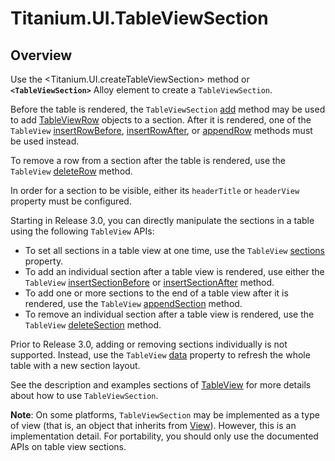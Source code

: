 # Titanium.UI.TableViewSection

<ProxySummary/>

## Overview

Use the <Titanium.UI.createTableViewSection> method or **`<TableViewSection>`** Alloy element to 
create a `TableViewSection`.

Before the table is rendered, the `TableViewSection` [add](Titanium.UI.TableViewSection.add) 
method may be used to add [TableViewRow](Titanium.UI.TableViewRow) objects to a section. After 
it is rendered, one of the `TableView` [insertRowBefore](Titanium.UI.TableView.insertRowBefore), 
[insertRowAfter](Titanium.UI.TableView.insertRowAfter), or 
[appendRow](Titanium.UI.TableView.appendRow) methods must be used instead. 

To remove a row from a section after the table is rendered, use the `TableView` 
[deleteRow](Titanium.UI.TableView.deleteRow) method. 

In order for a section to be visible, either its `headerTitle` or `headerView` property must be 
configured. 

Starting in Release 3.0, you can directly manipulate the sections in a table using the
following `TableView` APIs:

* To set all sections in a table view at one time, use the `TableView`
[sections](Titanium.UI.TableView.sections) property.
* To add an individual section after a table view is rendered, use either the `TableView`
[insertSectionBefore](Titanium.UI.TableView.insertSectionBefore)
or [insertSectionAfter](Titanium.UI.TableView.insertSectionAfter) method.
* To add one or more sections to the end of a table view after it is rendered, use the `TableView`
[appendSection](Titanium.UI.TableView.appendSection) method.
* To remove an individual section after a table view is rendered, use the `TableView`
[deleteSection](Titanium.UI.TableView.deleteSection) method.

Prior to Release 3.0, adding or removing sections individually is not supported. Instead, use the
`TableView` [data](Titanium.UI.TableView.data) property to refresh the whole table with a
new section layout. 

See the description and examples sections of [TableView](Titanium.UI.TableView) for more details 
about how to use `TableViewSection`.

**Note**: On some platforms, `TableViewSection` may be implemented as a type of view
(that is, an object that inherits from [View](Titanium.UI.View)). However, this is an
implementation detail. For portability, you should only use the documented APIs on 
table view sections.

<ApiDocs/>
